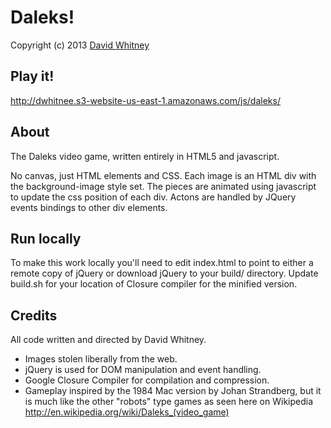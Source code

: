 # Daleks!
Copyright (c) 2013 <a href="http://dwhitnee.s3-website-us-east-1.amazonaws.com/">David Whitney</a>

## Play it!
http://dwhitnee.s3-website-us-east-1.amazonaws.com/js/daleks/

## About
The Daleks video game, written entirely in HTML5 and javascript.

No canvas, just HTML elements and CSS.  Each image is an HTML div with the background-image style set.  The pieces are animated using javascript to update the css position of each div.  Actons are handled by JQuery events bindings to other div elements.

## Run locally
To make this work locally you'll need to edit index.html to point to either a remote copy of jQuery or download jQuery to your build/ directory.
Update build.sh for your location of Closure compiler for the minified version.

## Credits
All code written and directed by David Whitney.

* Images stolen liberally from the web.
* jQuery is used for DOM manipulation and event handling.
* Google Closure Compiler for compilation and compression.
* Gameplay inspired by the 1984 Mac version by Johan Strandberg, but it is much like the other "robots" type games as seen here on Wikipedia
http://en.wikipedia.org/wiki/Daleks_(video_game)


